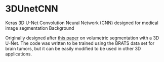 # 3DUnetCNN
 Keras 3D U-Net Convolution Neural Network (CNN) designed for medical image segmentation
Background

Originally designed after [this paper](https://lmb.informatik.uni-freiburg.de/Publications/2016/CABR16/cicek16miccai.pdf) on volumetric segmentation with a 3D U-Net. 
The code was written to be trained using the BRATS data set for brain tumors, 
but it can be easily modified to be used in other 3D applications.
